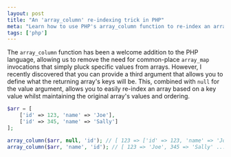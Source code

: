 ```yaml
---
layout: post
title: "An 'array_column' re-indexing trick in PHP"
meta: "Learn how to use PHP's array_column function to re-index an array's keys effortlessly."
tags: ['php']
---
```


The `array_column` function has been a welcome addition to the PHP language, allowing us to remove the need for common-place `array_map` invocations that simply pluck specific values from arrays.
However, I recently discovered that you can provide a third argument that allows you to define what the returning array's keys will be.
This, combined with `null` for the value argument, allows you to easily re-index an array based on a key value whilst maintaining the original array's values and ordering.

<!--more-->

```php
$arr = [
    ['id' => 123, 'name' => 'Joe'],
    ['id' => 345, 'name' => 'Sally']
];

array_column($arr, null, 'id'); // [ 123 => ['id' => 123, 'name' => 'Joe'] ...
array_column($arr, 'name', 'id'); // [ 123 => 'Joe', 345 => 'Sally' ...
```
